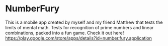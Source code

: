 # NumberFury
This is a mobile app created by myself and my friend Matthew that tests the limits of mental math. Tests for recognition of prime numbers and linear combinations, packed into a fun game. Check it out here! https://play.google.com/store/apps/details?id=number.fury.application
